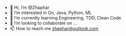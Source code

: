 - 👋 Hi, I’m @Zhaphar
- 👀 I’m interested in Go, Java, Python, ML
- 🌱 I’m currently learning Engineering, TDD, Clean Code
- 💞️ I’m looking to collaborate on ...
- 📫 How to reach me zhaphar@outlook.com

<!---
Zhaphar/Zhaphar is a ✨ special ✨ repository because its `README.md` (this file) appears on your GitHub profile.
You can click the Preview link to take a look at your changes.
--->
